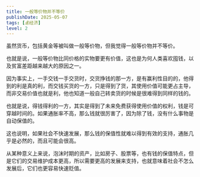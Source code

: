 ```yaml
---
title: 一般等价物并不等价
publishDate: 2025-05-07
tags: [💰经济]
level: 2
---
```


虽然货币，包括黄金等被叫做一般等价物，但我觉得一般等价物并不等价。

也就是说，一般等价物比同价格的实物要更有价值，这也是为何人类喜欢囤钱，以及贫富差距越来越大的原因之一。

因为事实上，一手交钱一手交货时，交货挣钱的那一方，是有赢利性目的的，他得到的利是真的利，而交钱买货的一方，只是得到了货，其使用价值可能更占主导，而非交易价值也就是利，他也知道一般自己转卖货的时候是很难得到同样的钱的。

也就是说，得钱得利的一方，其实是得到了未来免费获得使用价值的权利，钱是可穿越时间的。如果通胀率不高，那么钱就很厉害了，因为除了钱，没有什么事物是自动保值的。

这也说明，如果社会不快速发展，那么钱的保值性就难以得到有效的支持，通胀几乎是必然的，而且可能会很高。

从某种意义上来说，泡沫时期的资产，比如房子、股票等，也有钱的保值特点，但是它们的交易维护成本更高，所以需要更高的发展来支持，也就意味着社会不怎么发展后，它们也更容易快速贬值。
